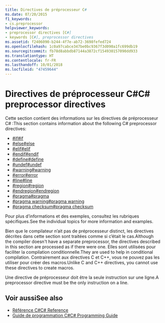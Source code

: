 ```yaml
---
title: Directives de préprocesseur C#
ms.date: 07/20/2015
f1_keywords:
- cs.preprocessor
helpviewer_keywords:
- preprocessor directives [C#]
- keywords [C#], preprocessor directives
ms.assetid: f2406090-b244-4f7e-ab72-3698fefed724
ms.openlocfilehash: 1c0a97cabce347be0bc9367f3d090a1fc699db19
ms.sourcegitcommit: fb78d8abbdb87144a3872cf154930157090dd933
ms.translationtype: HT
ms.contentlocale: fr-FR
ms.lasthandoff: 10/01/2018
ms.locfileid: "47459644"
---
```

# <a name="c-preprocessor-directives"></a><span data-ttu-id="758e4-102">Directives de préprocesseur C#</span><span class="sxs-lookup"><span data-stu-id="758e4-102">C# preprocessor directives</span></span>
<span data-ttu-id="758e4-103">Cette section contient des informations sur les directives de préprocesseur C# :</span><span class="sxs-lookup"><span data-stu-id="758e4-103">This section contains information about the following C# preprocessor directives:</span></span>

- [<span data-ttu-id="758e4-104">#if</span><span class="sxs-lookup"><span data-stu-id="758e4-104">#if</span></span>](../../../csharp/language-reference/preprocessor-directives/preprocessor-if.md)
- [<span data-ttu-id="758e4-105">#else</span><span class="sxs-lookup"><span data-stu-id="758e4-105">#else</span></span>](../../../csharp/language-reference/preprocessor-directives/preprocessor-else.md)
- [<span data-ttu-id="758e4-106">#elif</span><span class="sxs-lookup"><span data-stu-id="758e4-106">#elif</span></span>](../../../csharp/language-reference/preprocessor-directives/preprocessor-elif.md)
- [<span data-ttu-id="758e4-107">#endif</span><span class="sxs-lookup"><span data-stu-id="758e4-107">#endif</span></span>](../../../csharp/language-reference/preprocessor-directives/preprocessor-endif.md)
- [<span data-ttu-id="758e4-108">#define</span><span class="sxs-lookup"><span data-stu-id="758e4-108">#define</span></span>](../../../csharp/language-reference/preprocessor-directives/preprocessor-define.md)
- [<span data-ttu-id="758e4-109">#undef</span><span class="sxs-lookup"><span data-stu-id="758e4-109">#undef</span></span>](../../../csharp/language-reference/preprocessor-directives/preprocessor-undef.md)
- [<span data-ttu-id="758e4-110">#warning</span><span class="sxs-lookup"><span data-stu-id="758e4-110">#warning</span></span>](../../../csharp/language-reference/preprocessor-directives/preprocessor-warning.md)
- [<span data-ttu-id="758e4-111">#error</span><span class="sxs-lookup"><span data-stu-id="758e4-111">#error</span></span>](../../../csharp/language-reference/preprocessor-directives/preprocessor-error.md)
- [<span data-ttu-id="758e4-112">#line</span><span class="sxs-lookup"><span data-stu-id="758e4-112">#line</span></span>](../../../csharp/language-reference/preprocessor-directives/preprocessor-line.md)
- [<span data-ttu-id="758e4-113">#region</span><span class="sxs-lookup"><span data-stu-id="758e4-113">#region</span></span>](../../../csharp/language-reference/preprocessor-directives/preprocessor-region.md)
- [<span data-ttu-id="758e4-114">#endregion</span><span class="sxs-lookup"><span data-stu-id="758e4-114">#endregion</span></span>](../../../csharp/language-reference/preprocessor-directives/preprocessor-endregion.md)
- [<span data-ttu-id="758e4-115">#pragma</span><span class="sxs-lookup"><span data-stu-id="758e4-115">#pragma</span></span>](../../../csharp/language-reference/preprocessor-directives/preprocessor-pragma.md)
- [<span data-ttu-id="758e4-116">#pragma warning</span><span class="sxs-lookup"><span data-stu-id="758e4-116">#pragma warning</span></span>](../../../csharp/language-reference/preprocessor-directives/preprocessor-pragma-warning.md)
- [<span data-ttu-id="758e4-117">#pragma checksum</span><span class="sxs-lookup"><span data-stu-id="758e4-117">#pragma checksum</span></span>](../../../csharp/language-reference/preprocessor-directives/preprocessor-pragma-checksum.md)

<span data-ttu-id="758e4-118">Pour plus d’informations et des exemples, consultez les rubriques spécifiques.</span><span class="sxs-lookup"><span data-stu-id="758e4-118">See the individual topics for more information and examples.</span></span>

<span data-ttu-id="758e4-119">Bien que le compilateur n’ait pas de préprocesseur distinct, les directives décrites dans cette section sont traitées comme si c’était le cas.</span><span class="sxs-lookup"><span data-stu-id="758e4-119">Although the compiler doesn't have a separate preprocessor, the directives described in this section are processed as if there were one.</span></span> <span data-ttu-id="758e4-120">Elles sont utilisées pour faciliter la compilation conditionnelle.</span><span class="sxs-lookup"><span data-stu-id="758e4-120">They are used to help in conditional compilation.</span></span> <span data-ttu-id="758e4-121">Contrairement aux directives C et C++, vous ne pouvez pas les utiliser pour créer des macros.</span><span class="sxs-lookup"><span data-stu-id="758e4-121">Unlike C and C++ directives, you cannot use these directives to create macros.</span></span>

<span data-ttu-id="758e4-122">Une directive de préprocesseur doit être la seule instruction sur une ligne.</span><span class="sxs-lookup"><span data-stu-id="758e4-122">A preprocessor directive must be the only instruction on a line.</span></span>

## <a name="see-also"></a><span data-ttu-id="758e4-123">Voir aussi</span><span class="sxs-lookup"><span data-stu-id="758e4-123">See also</span></span>

- [<span data-ttu-id="758e4-124">Référence C#</span><span class="sxs-lookup"><span data-stu-id="758e4-124">C# Reference</span></span>](../../../csharp/language-reference/index.md)  
- [<span data-ttu-id="758e4-125">Guide de programmation C#</span><span class="sxs-lookup"><span data-stu-id="758e4-125">C# Programming Guide</span></span>](../../../csharp/programming-guide/index.md)
